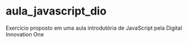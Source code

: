 # aula_javascript_dio
Exercício proposto em uma aula introdutória de JavaScript pela Digital Innovation One
